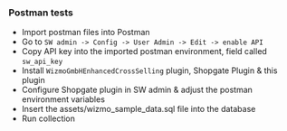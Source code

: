 ### Postman tests

* Import postman files into Postman
* Go to `SW admin -> Config -> User Admin -> Edit -> enable API`
* Copy API key into the imported postman environment, field called `sw_api_key`
* Install `WizmoGmbHEnhancedCrossSelling` plugin, Shopgate Plugin & this plugin
* Configure Shopgate plugin in SW admin & adjust the postman environment variables
* Insert the assets/wizmo_sample_data.sql file into the database
* Run collection
